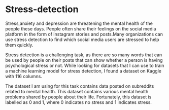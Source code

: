 # Stress-detection
Stress,anxiety and depression are threatening the mental health of the people these days. People often share their feelings on the social media platform in the form of instagram stories and posts.Many organizations can use stress detection to find which social media users are stressed to help them quickly.

Stress detection is a challenging task, as there are so many words that can be used by people on their posts that can show whether a person is having psychological stress or not. While looking for datasets that I can use to train a machine learning model for stress detection, I found a dataset on Kaggle with 116 columns.

The dataset I am using for this task contains data posted on subreddits related to mental health. This dataset contains various mental health problems shared by people about their life. Fortunately, this dataset is labelled as 0 and 1, where 0 indicates no stress and 1 indicates stress.
